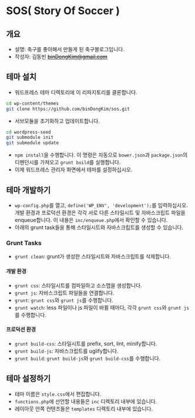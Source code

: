 # SOS( Story Of Soccer )
## 개요
* 설명: 축구를 좋아해서 만들게 된 축구블로그입니다.
* 작성자: 김동빈 ~~binDongKim@gmail.com~~

## 테마 설치
* 워드프레스 테마 디렉토리에 이 리파지토리를 클론합니다.
```bash
cd wp-content/themes
git clone https://github.com/binDongKim/sos.git
```
* 서브모듈을 초기화하고 업데이트합니다.
```bash
cd wordpress-seed
git submodule init
git submodule update
```
* `npm install`을 수행합니다. 이 명령은 자동으로 `bower.json`과 `package.json`의 디펜던시를 가져오고 `grunt build`를 실행합니다.
* 이제 워드프레스 관리자 화면에서 테마를 설정하십시오.

## 테마 개발하기
* `wp-config.php`를 열고, `define('WP_ENV', 'development');`를 입력하십시오. 개발 환경과 프로덕션 환경은 각각 서로 다른 스타일시트 및 자바스크립트 파일을 enqueue합니다. 이 내용은 `inc/enqueue.php`에서 확인할 수 있습니다.
* 아래의 grunt task들을 통해 스타일시트와 자바스크립트를 생성할 수 있습니다.

### Grunt Tasks
* `grunt clean`: grunt가 생성한 스타일시트와 자바스크립트를 삭제합니다.

#### 개발 환경
* `grunt css`: 스타일시트를 컴파일하고 소스맵을 생성합니다.
* `grunt js`: 자바스크립트 파일들을 연결합니다.
* `grunt`: `grunt css`와 `grunt js`를 수행합니다.
* `grunt watch`: less 파일이나 js 파일이 바뀔 때마다, 각각 `grunt css`와 `grunt js`를 수행합니다.

#### 프로덕션 환경
* `grunt build-css`: 스타일시트를 prefix, sort, lint, minify합니다.
* `grunt build-js`: 자바스크립트를 uglify합니다.
* `grunt build`: `grunt build-js`와 `grunt build-css`를 수행합니다.

## 테마 설정하기
* 테마 이름은 `style.css`에서 편집합니다.
* `functions.php`에 선언할 내용들은 `inc` 디렉토리 내부에 있습니다.
* 레이아웃 안쪽 컨텐츠들은 `templates` 디렉토리 내부에 있습니다.
